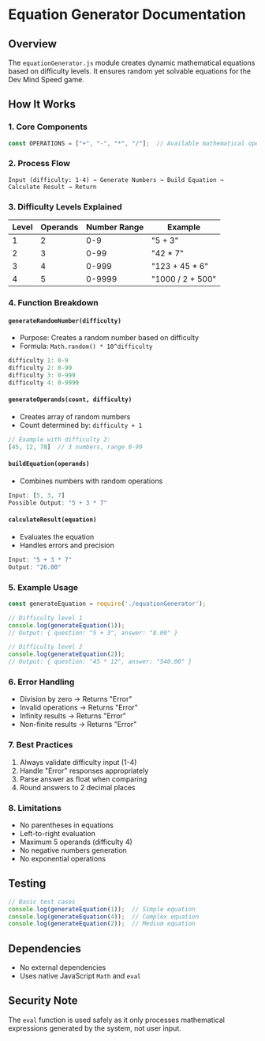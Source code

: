 # Equation Generator Documentation

## Overview
The `equationGenerator.js` module creates dynamic mathematical equations based on difficulty levels. It ensures random yet solvable equations for the Dev Mind Speed game.

## How It Works

### 1. Core Components
```javascript
const OPERATIONS = ["+", "-", "*", "/"];  // Available mathematical operations
```

### 2. Process Flow

```
Input (difficulty: 1-4) → Generate Numbers → Build Equation → Calculate Result → Return
```

### 3. Difficulty Levels Explained

| Level | Operands | Number Range | Example |
|-------|----------|--------------|---------|
| 1 | 2 | 0-9 | "5 + 3" |
| 2 | 3 | 0-99 | "42 * 7" |
| 3 | 4 | 0-999 | "123 + 45 * 6" |
| 4 | 5 | 0-9999 | "1000 / 2 + 500" |

### 4. Function Breakdown

#### `generateRandomNumber(difficulty)`
- Purpose: Creates a random number based on difficulty
- Formula: `Math.random() * 10^difficulty`
```javascript
difficulty 1: 0-9
difficulty 2: 0-99
difficulty 3: 0-999
difficulty 4: 0-9999
```

#### `generateOperands(count, difficulty)`
- Creates array of random numbers
- Count determined by: `difficulty + 1`
```javascript
// Example with difficulty 2:
[45, 12, 78]  // 3 numbers, range 0-99
```

#### `buildEquation(operands)`
- Combines numbers with random operations
```javascript
Input: [5, 3, 7]
Possible Output: "5 + 3 * 7"
```

#### `calculateResult(equation)`
- Evaluates the equation
- Handles errors and precision
```javascript
Input: "5 + 3 * 7"
Output: "26.00"
```

### 5. Example Usage

```javascript
const generateEquation = require('./equationGenerator');

// Difficulty level 1
console.log(generateEquation(1));
// Output: { question: "5 + 3", answer: "8.00" }

// Difficulty level 2
console.log(generateEquation(2));
// Output: { question: "45 * 12", answer: "540.00" }
```

### 6. Error Handling

- Division by zero → Returns "Error"
- Invalid operations → Returns "Error"
- Infinity results → Returns "Error"
- Non-finite results → Returns "Error"

### 7. Best Practices

1. Always validate difficulty input (1-4)
2. Handle "Error" responses appropriately
3. Parse answer as float when comparing
4. Round answers to 2 decimal places

### 8. Limitations

- No parentheses in equations
- Left-to-right evaluation
- Maximum 5 operands (difficulty 4)
- No negative numbers generation
- No exponential operations

## Testing

```javascript
// Basic test cases
console.log(generateEquation(1));  // Simple equation
console.log(generateEquation(4));  // Complex equation
console.log(generateEquation(2));  // Medium equation
```

## Dependencies
- No external dependencies
- Uses native JavaScript `Math` and `eval`

## Security Note
The `eval` function is used safely as it only processes mathematical expressions generated by the system, not user input.
